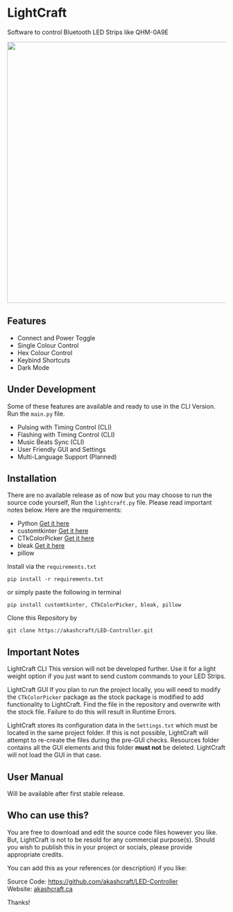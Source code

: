 # LightCraft
Software to control Bluetooth LED Strips like QHM-0A9E

<img width=600px src="https://github.com/user-attachments/assets/7ebbe3ff-4129-43fd-b2b7-0fcd95be3e73">

## Features
- Connect and Power Toggle
- Single Colour Control
- Hex Colour Control
- Keybind Shortcuts
- Dark Mode

## Under Development
Some of these features are available and ready to use in the CLI Version. Run the `main.py` file.
- Pulsing with Timing Control (CLI)
- Flashing with Timing Control (CLI)
- Music Beats Sync (CLI)
- User Friendly GUI and Settings
- Multi-Language Support (Planned)

## Installation
There are no available release as of now but you may choose to run the source code yourself, Run the `lightcraft.py` file. Please read important notes below. Here are the requirements:

- Python [Get it here](https://www.python.org/downloads/release/)
- customtkinter [Get it here](https://github.com/TomSchimansky/CustomTkinter)
- CTkColorPicker [Get it here](https://github.com/Akascape/CTkColorPicker)
- bleak [Get it here](https://github.com/hbldh/bleak)
- pillow
  
Install via the `requirements.txt`
```
pip install -r requirements.txt
```
or simply paste the following in terminal
```
pip install customtkinter, CTkColorPicker, bleak, pillow
```
Clone this Repository by
```
git clone https://akashcraft/LED-Controller.git
```

## Important Notes
LightCraft CLI
This version will not be developed further. Use it for a light weight option if you just want to send custom commands to your LED Strips.

LightCraft GUI
If you plan to run the project locally, you will need to modify the `CTkColorPicker` package as the stock package is modified to add functionality to LightCraft. Find the file in the repository and overwrite with the stock file. Failure to do this will result in Runtime Errors.

LightCraft stores its configuration data in the `Settings.txt` which must be located in the same project folder. If this is not possible, LightCraft will attempt to re-create the files during the pre-GUI checks. Resources folder contains all the GUI elements and this folder **must not** be deleted. LightCraft will not load the GUI in that case.

## User Manual
Will be available after first stable release.

## Who can use this?
You are free to download and edit the source code files however you like. But, LightCraft is not to be resold for any commercial purpose(s).
Should you wish to publish this in your project or socials, please provide appropriate credits.

You can add this as your references (or description) if you like:

Source Code: https://github.com/akashcraft/LED-Controller<br>
Website: [akashcraft.ca](https://akashcraft.ca)

Thanks!
